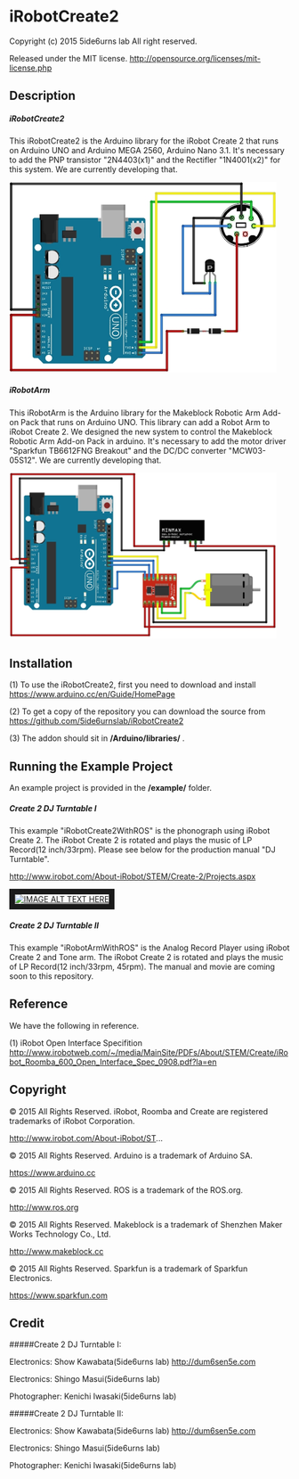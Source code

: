 # iRobotCreate2
Copyright (c) 2015 5ide6urns lab All right reserved. 

Released under the MIT license. 
http://opensource.org/licenses/mit-license.php


## Description
##### iRobotCreate2
This iRobotCreate2 is the Arduino library for the iRobot Create 2 that runs on Arduino UNO and Arduino MEGA 2560, Arduino Nano 3.1. It's necessary to add the PNP transistor "2N4403(x1)" and the Rectifler "1N4001(x2)" for this system. We are currently developing that.

<img class="photo" src="https://github.com/5ide6urnslab/iRobotCreate2/blob/master/resource/iRobotCreate2.jpg" width="480px" />

##### iRobotArm
This iRobotArm is the Arduino library for the Makeblock Robotic Arm Add-on Pack that runs on Arduino UNO. This library can add a Robot Arm to iRobot Create 2. We designed the new system to control the Makeblock Robotic Arm Add-on Pack in arduino. It's necessary to add the motor driver "Sparkfun TB6612FNG Breakout" and the DC/DC converter "MCW03-05S12". We are currently developing that.

<img class="photo" src="https://github.com/5ide6urnslab/iRobotCreate2/blob/master/resource/iRobotArm.jpg" width="480px" />


## Installation
(1) To use the iRobotCreate2, first you need to download and install
https://www.arduino.cc/en/Guide/HomePage

(2) To get a copy of the repository you can download the source from
https://github.com/5ide6urnslab/iRobotCreate2

(3) The addon should sit in **/Arduino/libraries/** .

## Running the Example Project
An example project is provided in the **/example/** folder.

##### Create 2 DJ Turntable I
This example "iRobotCreate2WithROS" is the phonograph using iRobot Create 2. The iRobot Create 2 is rotated and plays the music of LP Record(12 inch/33rpm). Please see below for the production manual "DJ Turntable".

http://www.irobot.com/About-iRobot/STEM/Create-2/Projects.aspx

<a href="http://www.youtube.com/watch?feature=player_embedded&v=TV7yp2ephXI
" target="_blank"><img src="http://img.youtube.com/vi/TV7yp2ephXI/0.jpg" 
alt="IMAGE ALT TEXT HERE" width="320" height="240" border="10" /></a>


##### Create 2 DJ Turntable II
This example "iRobotArmWithROS" is the Analog Record Player using iRobot Create 2 and Tone arm. The iRobot Create 2 is rotated and plays the music of LP Record(12 inch/33rpm, 45rpm). The manual and movie are coming soon to this repository.


## Reference
We have the following in reference. 

(1) iRobot Open Interface Specifition
http://www.irobotweb.com/~/media/MainSite/PDFs/About/STEM/Create/iRobot_Roomba_600_Open_Interface_Spec_0908.pdf?la=en

## Copyright
© 2015 All Rights Reserved. iRobot, Roomba and Create are registered trademarks of iRobot Corporation.
   
   http://www.irobot.com/About-iRobot/ST...

© 2015 All Rights Reserved.  Arduino is a trademark of Arduino SA.
   
   https://www.arduino.cc

© 2015 All Rights Reserved. ROS is a trademark of the ROS.org.

   http://www.ros.org
   
© 2015 All Rights Reserved. Makeblock is a trademark of Shenzhen Maker Works Technology Co., Ltd.

   http://www.makeblock.cc

© 2015 All Rights Reserved. Sparkfun is a trademark of Sparkfun Electronics.

   https://www.sparkfun.com

## Credit
#####Create 2 DJ Turntable I:

Electronics:   Show Kawabata(5ide6urns lab)
http://dum6sen5e.com

Electronics:   Shingo Masui(5ide6urns lab)

Photographer:  Kenichi Iwasaki(5ide6urns lab)

#####Create 2 DJ Turntable II:

Electronics:   Show Kawabata(5ide6urns lab)
http://dum6sen5e.com

Electronics:   Shingo Masui(5ide6urns lab)

Photographer:  Kenichi Iwasaki(5ide6urns lab)
